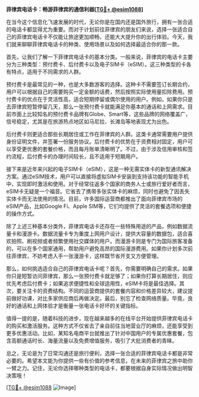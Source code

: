 **菲律宾电话卡：畅游菲律宾的通信利器[[TG💪+ @esim1088](https://t.me/s/esim1088)]**

在当今这个信息化飞速发展的时代，无论你是在国内还是国外旅行，拥有一张合适的电话卡都显得尤为重要。而对于计划前往菲律宾的朋友们来说，选择一张适合自己的菲律宾电话卡不仅能让旅途更加顺畅，还能大大提升你的出行体验。今天，我们就来聊聊菲律宾电话卡的种类、使用场景以及如何选择最适合你的那一款。

首先，让我们了解一下菲律宾电话卡的基本分类。一般来说，菲律宾的电话卡主要分为三种类型：预付费卡、后付费卡以及电子SIM卡（eSIM）。这三种类型的卡各有特点，适用于不同需求的人群。

预付费卡是最常见的一种，也是大多数游客的选择。这种卡不需要签订长期合约，用户可以根据自己的需要购买一定金额的话费，然后按照实际使用量扣除费用。预付费卡的优点在于灵活性高，适合短期停留或偶尔使用的用户。例如，如果你只是去菲律宾短暂停留几天，那么一张预付费卡就能满足你基本的通话和上网需求。目前市面上比较知名的预付费卡品牌有Globe、Smart等，这些品牌的网络覆盖广，信号稳定，尤其是在旅游热点地区如马尼拉、长滩岛等地表现尤为出色。

后付费卡则更适合那些长期居住或工作在菲律宾的人群。这类卡通常需要用户提供身份证明文件，并签署一份服务协议。后付费卡的优势在于资费相对固定，用户可以享受更优惠的套餐价格，而且每月账单清晰明了。不过，由于涉及信用审核和签约流程，后付费卡的办理时间较长，且不适用于短期用户。

接下来是近年来兴起的电子SIM卡（eSIM），这是一种无需实体卡的新型通讯解决方案。通过eSIM技术，用户可以直接将虚拟SIM卡安装到支持该功能的智能手机中，实现即时激活和使用。对于经常往返多个国家的商务人士或旅行爱好者而言，eSIM卡无疑是一个福音。它省去了携带多张实体卡的麻烦，同时也避免了因丢失实体卡而无法使用的情况。目前，许多国际运营商都推出了面向菲律宾市场的eSIM产品，比如Google Fi、Apple SIM等，它们均提供了灵活的套餐选项和便捷的操作方式。

除了上述三种基本分类外，菲律宾电话卡还存在一些特殊用途的产品，例如数据流量卡和漫游卡。数据流量卡专为重度上网用户设计，提供大容量的数据包，适合喜欢拍照、刷视频或者频繁使用社交媒体的用户。而漫游卡则是专门为国际旅客准备的，可以在多个国家通用，帮助用户避免高昂的国际漫游费用。如果你计划多次前往菲律宾，不妨考虑入手一张漫游卡，这样既节省开支又方便管理。

那么，如何挑选适合自己的菲律宾电话卡呢？首先，你需要明确自己的需求。如果你只是短暂访问菲律宾，那么一张预付费卡就足够了；如果你打算长期居住，则应优先考虑后付费卡；如果追求便捷性和全球适用性，eSIM卡将是最佳选择。其次，要关注卡的资费结构。不同的运营商提供的套餐内容和价格差异较大，建议提前做好功课，对比多家供应商后再做决定。最后，别忘了检查网络质量。毕竟，良好的通话和上网体验才是衡量一张电话卡好坏的关键指标。

值得一提的是，随着科技的进步，现在越来越多的在线平台开始提供菲律宾电话卡的购买和激活服务。这种方式不仅省去了亲自前往当地营业厅的麻烦，还能享受到更多优惠活动。比如，某知名电商平台就推出了针对中国用户的专属优惠套餐，包含高额通话时长、海量流量以及免费增值服务，吸引了大批消费者的青睐。

总之，无论是为了日常沟通还是旅行便利，选择一张合适的菲律宾电话卡都是非常必要的。希望本文能为你提供一些有价值的参考信息，在未来的菲律宾之旅中助你一臂之力。记住，无论你选择哪种类型的电话卡，都要根据自身实际情况做出明智决策哦！

[[TG💪+ @esim1088](https://t.me/s/esim1088) ![Image](https://i.postimg.cc/4NQfJmqS/Snipaste-2025-05-13-00-14-12.png)]